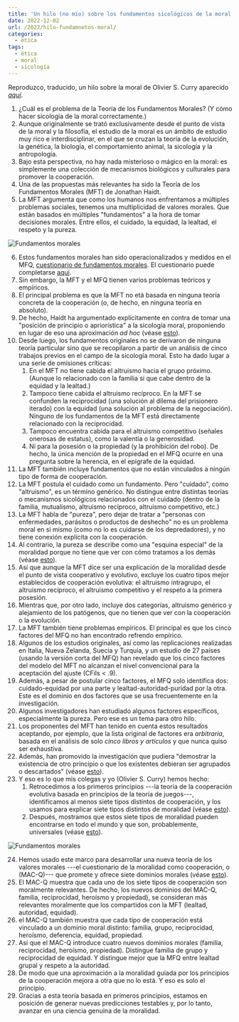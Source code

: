 ```yaml
---
title: 'Un hilo (no mío) sobre los fundamentos sicológicos de la moral'
date: 2022-12-02
url: /2022/hilo-fundamnetos-moral/
categories:
  - ética
tags:
  - ética
  - moral
  - sicología
---
```


Reproduzco, traducido, un hilo sobre la moral de Olivier S. Curry aparecido
[_aquí_](https://twitter.com/Oliver_S_Curry/status/1075738543656394752).

1. ¿Cuál es el problema de la Teoría de los Fundamentos Morales? (Y cómo hacer sicología de la moral correctamente.)
1. Aunque originalmente se trató exclusivamente desde el punto de vista de la moral y la filosofía, el estudio de la moral es un ámbito de estudio muy rico e interdisciplinar, en el que se cruzan la teoría de la evolución, la genética, la biología, el comportamiento animal, la sicología y la antropología.
1. Bajo esta perspectiva, no hay nada misterioso o mágico en la moral: es simplemente una colección de mecanismos biológicos y culturales para promover la cooperación.
1. Una de las propuestas más relevantes ha sido la Teoría de los Fundamentos Morales (MFT) de Jonathan Haidt.
1. La MFT argumenta que como los humanos nos enfrentamos a múltiples problemas sociales, tenemos una multiplicidad de valores morales. Que están basados en múltiples "fundamentos" a la hora de tomar decisiones morales. Entre ellos, el cuidado, la equidad, la lealtad, el respeto y la pureza.

![Fundamentos morales](/images/fundamentos_morales.jpeg)

6. Estos fundamentos morales han sido operacionalizados y medidos en el MFQ, [cuestionario de fundamentos morales](https://t.co/UBDL8mkOgN). El cuestionario puede completarse [aquí](https://t.co/YC6MSl3AiJ).
1. Sin embargo, la MFT y el MFQ tienen varios problemas teóricos y empíricos.
1. El principal problema es que la MFT no etá basada en ninguna teoría concreta de la cooperación (o, de hecho, en ninguna teoría en absoluto).
1. De hecho, Haidt ha argumentado explícitamente en contra de tomar una "posición de principio o apriorística" a la sicología moral, proponiendo en lugar de eso una aproximación _ad hoc_ (véase [esto](https://t.co/q9YpHh1snw)).
1. Desde luego, los fundamentos originales no se derivaron de ninguna teoría particular sino que se recopilaron a partir de un análisis de cinco trabajos previos en el campo de la sicología moral. Esto ha dado lugar a una serie de omisiones críticas:
    1. En el MFT no tiene cabida el altruismo hacia el grupo próximo. (Aunque lo relacionado con la familia sí que cabe dentro de la equidad y la lealtad.)
    1. Tampoco tiene cabida el altruismo recíproco. En la MFT se confunden la reciprocidad (una solución al dilema del prisionero iterado) con la equidad (una solución al problema de la negociación). Ninguno de los fundamentos de la MFT está directamente relacionado con la reciprocidad.
    1. Tampoco encuentra cabida para el altruismo competitivo (señales onerosas de estatus), como la valentía o la generosidad.
    1. Ni para la posesión o la propiedad (y la prohibición del robo). De hecho, la única mención de la propiedad en el MFQ ocurre en una pregunta sobre la herencia, en el epígrafe de la equidad.
1. La MFT también incluye fundamentos que no están vinculados a ningún tipo de forma de cooperación.
1. La MFT postula el cuidado como un fundamento. Pero "cuidado", como "altruismo", es un término genérico. No distingue entre distintas teorías o mecanismos sicológicos relacionados con el cuidado (dentro de la familia, mutualismo, altruismo recíproco, altruismo competitivo, etc.)
1. La MFT habla de "pureza", pero dejar de tratar a "personas con enfermedades, parásitos o productos de deshecho" no es un problema moral en sí mismo (como no lo es cuidarse de los depredadores), y no tiene conexión explícita con la cooperación.
1. Al contrario, la pureza se describe como una "esquina especial" de la moralidad porque no tiene que ver con cómo tratamos a los demás (véase [esto](https://t.co/wYCabg3W7C)).
1. Así que aunque la MFT dice ser una explicación de la moralidad desde el punto de vista cooperativo y evolutivo, excluye los cuatro tipos mejor establecidos de cooperación evolutiva: el altruismo intragrupo, el altruismo recíproco, el altruismo competitivo y el respeto a la primera posesión.
1. Mientras que, por otro lado, incluye dos categorías, altruismo genérico y alejamiento de los patógenos, que no tienen que ver con la cooperación o la evolución.
1. La MFT también tiene problemas empíricos. El principal es que los cinco factores del MFQ no han encontrado refrendo empírico.
1. Algunos de los estudios originales, así como las replicaciones realizadas en Italia, Nueva Zelanda, Suecia y Turquía, y un estudio de 27 países (usando la versión corta del MFQ) han revelado que los cinco factores del modelo del MFT no alcanzan el nivel convencional para la aceptación del ajuste (CFiIs < .9).
1. Además, a pesar de postular cinco factores, el MFQ solo identifica dos: cuidado-equidad por una parte y lealtad-autoridad-puridad por la otra. Este es el dominio en dos factores que se usa frecuentemente en la investigación.
1. Algunos investigadores han estudiado algunos factores específicos, especialmente la pureza. Pero ese es un tema para otro hilo.
1. Los proponentes del MFT han tenido en cuenta estos resultados aceptando, por ejemplo, que la lista original de factores era _arbitraria_, basada en el análisis de solo _cinco libros y artículos_ y que nunca quiso ser exhaustiva.
1. Además, han promovido la investigación que pudiera "demostrar la existencia de otro principio o que los existentes debieran ser agrupados o descartados" (véase [esto](https://t.co/M5VguZjMNI)).
1. Y eso es lo que mis colegas y yo (Olivier S. Curry) hemos hecho:
    1. Retrocedimos a los primeros principios ---la teoría de la cooperación evolutiva basada en principios de la teoría de juegos---, identificamos al menos siete tipos distintos de cooperación, y los usamos para explicar siete tipos distintos de moralidad (véase [esto](https://t.co/dWnMB39Lez)).
    2. Después, mostramos que estos siete tipos de moralidad pueden encontrarse en todo el mundo y que son, probablemente, universales (véase [esto](https://t.co/a6KEJXuqeI)).

![Fundamentos morales](/images/fundamentos_morales_01.jpeg)

24. Hemos usado este marco para desarrollar una nueva teoría de los valores morales ---el cuestionario de la moralidad como cooperación, o (MAC-Q)--- que promete y ofrece siete dominios morales (véase [esto](https://t.co/Lam0bNIv20)).
2. El MAC-Q muestra que cada uno de los siete tipos de cooperación son moralmente relevantes. De hecho, los nuevos dominios del MAC-Q, familia, reciprocidad, heroísmo y propiedad), se consideran más relevantes moralmente que los compartidos con la MFT (lealtad, autoridad, equidad).
2. el MAC-Q también muestra que cada tipo de cooperación está vinculado a un dominio moral distinto: familia, grupo, reciprocidad, heroísmo, deferencia, equidad, propiedad.
2. Así que el MAC-Q introduce cuatro nuevos dominios morales (familia, reciprocidad, heroísmo, propiedad). Distingue familia de grupo y reciprocidad de equidad. Y distingue mejor que la MFQ entre lealtad grupal y respeto a la autoridad.
2. De modo que una aproximación a la moralidad guiada por los principios de la cooperación mejora a otra que no lo está. Y eso es solo el principio.
2. Gracias a esta teoría basada en primeros principios, estamos en posición de generar nuevas predicciones testables y, por lo tanto, avanzar en una ciencia genuina de la moralidad.